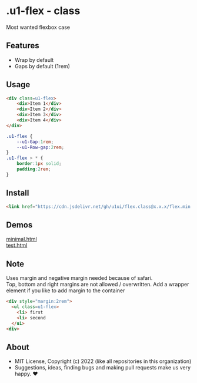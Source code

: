 # .u1-flex - class
Most wanted flexbox case

## Features

- Wrap by default
- Gaps by default (1rem)

## Usage

```html
<div class=u1-flex>
    <div>Item 1</div>
    <div>Item 2</div>
    <div>Item 3</div>
    <div>Item 4</div>
</div>
```

```css
.u1-flex {
    --u1-Gap:1rem;
    --u1-Row-gap:2rem;
}
.u1-flex > * {
    border:1px solid;
    padding:2rem;
}
```

## Install

```html
<link href="https://cdn.jsdelivr.net/gh/u1ui/flex.class@x.x.x/flex.min.css" rel=stylesheet>
```

## Demos

[minimal.html](http://gcdn.li/u1ui/flex.class@main/tests/minimal.html)  
[test.html](http://gcdn.li/u1ui/flex.class@main/tests/test.html)  

## Note

Uses margin and negative margin needed because of safari.  
Top, bottom and right margins are not allowed / overwritten.
Add a wrapper element if you like to add margin to the container

```html
<div style="margin:2rem">
  <ul class=u1-flex>
    <li> first
    <li> second  
  </u1>
<div>
```

## About

- MIT License, Copyright (c) 2022 <u1> (like all repositories in this organization) <br>
- Suggestions, ideas, finding bugs and making pull requests make us very happy. ♥

